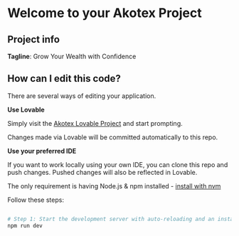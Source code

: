 # Welcome to your Akotex Project

## Project info

**Tagline**: Grow Your Wealth with Confidence  

## How can I edit this code?

There are several ways of editing your application.

**Use Lovable**

Simply visit the [Akotex Lovable Project](https://lovable.dev/projects/8b836a78-a704-46dc-9f56-b2ce0b5659d9) and start prompting.

Changes made via Lovable will be committed automatically to this repo.

**Use your preferred IDE**

If you want to work locally using your own IDE, you can clone this repo and push changes. Pushed changes will also be reflected in Lovable.

The only requirement is having Node.js & npm installed - [install with nvm](https://github.com/nvm-sh/nvm#installing-and-updating)

Follow these steps:

```sh

# Step 1: Start the development server with auto-reloading and an instant preview.
npm run dev
